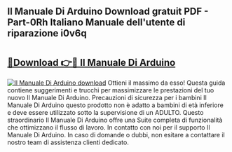 ## Il Manuale Di Arduino Download gratuit PDF - Part-0Rh Italiano Manuale dell'utente di riparazione i0v6q

# <h2><a href="http://dfg1zh.blite.top/?on=Il+Manuale+Di+Arduino">🔗Download 👉🔴 Il Manuale Di Arduino</a></h2>

[![Il Manuale Di Arduino download](https://i.imgur.com/lujVjoI.png)](http://dfg1zh.blite.top/?on=Il+Manuale+Di+Arduino)
Ottieni il massimo da esso! Questa guida contiene suggerimenti e trucchi per massimizzare le prestazioni del tuo nuovo Il Manuale Di Arduino. Precauzioni di sicurezza per i bambini Il Manuale Di Arduino questo prodotto non è adatto a bambini di età inferiore e deve essere utilizzato sotto la supervisione di un ADULTO. Questo straordinario Il Manuale Di Arduino offre una Suite completa di funzionalità che ottimizzano il flusso di lavoro. In contatto con noi per il supporto Il Manuale Di Arduino. In caso di domande o dubbi, non esitare a contattare il nostro team di assistenza clienti dedicato.
